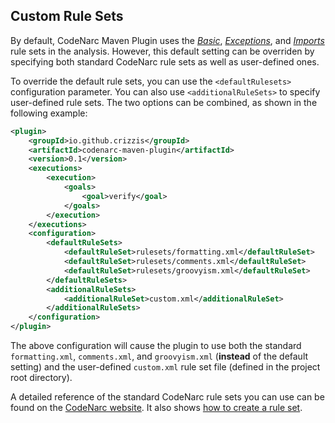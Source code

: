 ## Custom Rule Sets

By default, CodeNarc Maven Plugin uses the [*Basic*](https://codenarc.github.io/CodeNarc/codenarc-rules-basic.html), [*Exceptions*](https://codenarc.github.io/CodeNarc/codenarc-rules-exceptions.html), and [*Imports*](https://codenarc.github.io/CodeNarc/codenarc-rules-imports.html) rule sets in the analysis. 
However, this default setting can be overriden by specifying both standard CodeNarc rule sets as well as user-defined ones. 

To override the default rule sets, you can use the `<defaultRulesets>` configuration parameter. 
You can also use `<additionalRuleSets>` to specify user-defined rule sets. The two options can be combined, as shown in the following example: 

```xml
<plugin>
    <groupId>io.github.crizzis</groupId>
    <artifactId>codenarc-maven-plugin</artifactId>
    <version>0.1</version>
    <executions>
        <execution>
            <goals>
                <goal>verify</goal>
            </goals>
        </execution>
    </executions>
    <configuration>
        <defaultRuleSets>
            <defaultRuleSet>rulesets/formatting.xml</defaultRuleSet>
            <defaultRuleSet>rulesets/comments.xml</defaultRuleSet>
            <defaultRuleSet>rulesets/groovyism.xml</defaultRuleSet>
        </defaultRuleSets>
        <additionalRuleSets>
            <additionalRuleSet>custom.xml</additionalRuleSet>
        </additionalRuleSets>
    </configuration>
</plugin>
```
The above configuration will cause the plugin to use both the standard `formatting.xml`, `comments.xml`, and `groovyism.xml` (**instead** of the default setting) and the user-defined `custom.xml` rule set file (defined in the project root directory). 

A detailed reference of the standard CodeNarc rule sets you can use can be found on the [CodeNarc website](https://codenarc.github.io/CodeNarc/codenarc-rule-index.html). It also shows [how to create a rule set](https://codenarc.github.io/CodeNarc/codenarc-creating-ruleset.html). 